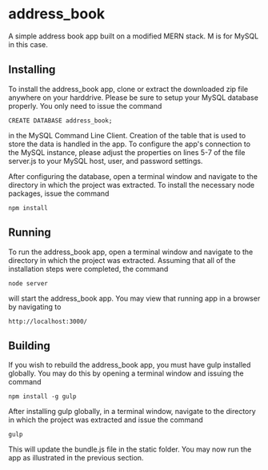 # address_book

A simple address book app built on a modified MERN stack. M is for MySQL in this case.

## Installing

To install the address_book app, clone or extract the downloaded zip file anywhere on your harddrive. Please be sure to setup your MySQL database properly. You only need to issue the command
```
CREATE DATABASE address_book;
```
in the MySQL Command Line Client. Creation of the table that is used to store the data is handled in the app. To configure the app's connection to the MySQL instance, please adjust the properties on lines 5-7 of the file server.js to your MySQL host, user, and password settings.

After configuring the database, open a terminal window and navigate to the directory in which the project was extracted. To install the necessary node packages, issue the command
```
npm install
```

## Running
To run the address_book app, open a terminal window and navigate to the directory in which the project was extracted. Assuming that all of the installation steps were completed, the command
```
node server
```
will start the address_book app. You may view that running app in a browser by navigating to
```
http://localhost:3000/
```

## Building
If you wish to rebuild the address_book app, you must have gulp installed globally. You may do this by opening a terminal window and issuing the command
```
npm install -g gulp
```
After installing gulp globally, in a terminal window, navigate to the directory in which the project was extracted and issue the command
```
gulp
```
This will update the bundle.js file in the static folder. You may now run the app as illustrated in the previous section.
